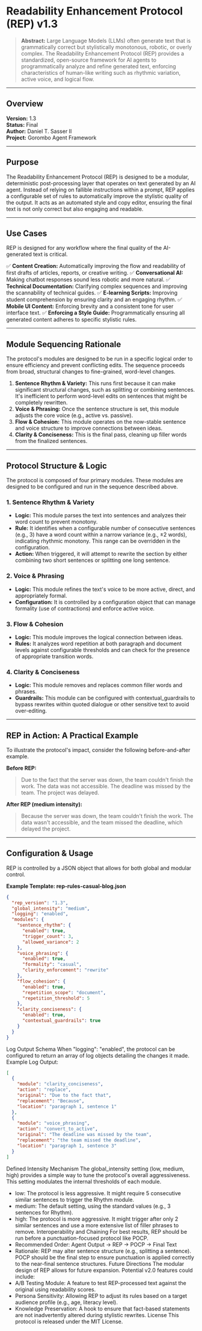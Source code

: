 # Readability Enhancement Protocol (REP) v1.3

> **Abstract:** Large Language Models (LLMs) often generate text that is grammatically correct but stylistically monotonous, robotic, or overly complex. The Readability Enhancement Protocol (REP) provides a standardized, open-source framework for AI agents to programmatically analyze and refine generated text, enforcing characteristics of human-like writing such as rhythmic variation, active voice, and logical flow.

---

## <a name="overview"></a>Overview

**Version:** 1.3   
**Status:** Final   
**Author:** Daniel T. Sasser II   
**Project:** Gorombo Agent Framework

---

## <a name="purpose"></a>Purpose

The Readability Enhancement Protocol (REP) is designed to be a modular, deterministic post-processing layer that operates on text generated by an AI agent. Instead of relying on fallible instructions within a prompt, REP applies a configurable set of rules to automatically improve the stylistic quality of the output. It acts as an automated style and copy editor, ensuring the final text is not only correct but also engaging and readable.

---

## <a name="use-cases"></a>Use Cases

REP is designed for any workflow where the final quality of the AI-generated text is critical.

✅ **Content Creation:** Automatically improving the flow and readability of first drafts of articles, reports, or creative writing.
✅ **Conversational AI:** Making chatbot responses sound less robotic and more natural.
✅ **Technical Documentation:** Clarifying complex sequences and improving the scannability of technical guides.
✅ **E-learning Scripts:** Improving student comprehension by ensuring clarity and an engaging rhythm.
✅ **Mobile UI Content:** Enforcing brevity and a consistent tone for user interface text.
✅ **Enforcing a Style Guide:** Programmatically ensuring all generated content adheres to specific stylistic rules.

---

## <a name="sequencing"></a>Module Sequencing Rationale

The protocol's modules are designed to be run in a specific logical order to ensure efficiency and prevent conflicting edits. The sequence proceeds from broad, structural changes to fine-grained, word-level changes.

1.  **Sentence Rhythm & Variety:** This runs first because it can make significant structural changes, such as splitting or combining sentences. It's inefficient to perform word-level edits on sentences that might be completely rewritten.
2.  **Voice & Phrasing:** Once the sentence structure is set, this module adjusts the core voice (e.g., active vs. passive).
3.  **Flow & Cohesion:** This module operates on the now-stable sentence and voice structure to improve connections between ideas.
4.  **Clarity & Conciseness:** This is the final pass, cleaning up filler words from the finalized sentences.

---

## <a name="structure"></a>Protocol Structure & Logic

The protocol is composed of four primary modules. These modules are designed to be configured and run in the sequence described above.

### <a name="rhythm"></a>1. Sentence Rhythm & Variety
* **Logic:** This module parses the text into sentences and analyzes their word count to prevent monotony.
* **Rule:** It identifies when a configurable number of consecutive sentences (e.g., 3) have a word count within a narrow variance (e.g., ±2 words), indicating rhythmic monotony. This range can be overridden in the configuration.
* **Action:** When triggered, it will attempt to rewrite the section by either combining two short sentences or splitting one long sentence.

### <a name="voice"></a>2. Voice & Phrasing
* **Logic:** This module refines the text's voice to be more active, direct, and appropriately formal.
* **Configuration:** It is controlled by a configuration object that can manage formality (use of contractions) and enforce active voice.

### <a name="flow"></a>3. Flow & Cohesion
* **Logic:** This module improves the logical connection between ideas.
* **Rules:** It analyzes word repetition at both paragraph and document levels against configurable thresholds and can check for the presence of appropriate transition words.

### <a name="clarity"></a>4. Clarity & Conciseness
* **Logic:** This module removes and replaces common filler words and phrases.
* **Guardrails:** This module can be configured with contextual_guardrails to bypass rewrites within quoted dialogue or other sensitive text to avoid over-editing.

---

## <a name="in-action"></a>REP in Action: A Practical Example

To illustrate the protocol's impact, consider the following before-and-after example.

**Before REP:**
> Due to the fact that the server was down, the team couldn't finish the work. The data was not accessible. The deadline was missed by the team. The project was delayed.

**After REP (medium intensity):**
> Because the server was down, the team couldn't finish the work. The data wasn't accessible, and the team missed the deadline, which delayed the project.

---

## <a name="configuration"></a>Configuration & Usage

REP is controlled by a JSON object that allows for both global and modular control.

**Example Template: rep-rules-casual-blog.json**
```json
{
  "rep_version": "1.3",
  "global_intensity": "medium",
  "logging": "enabled",
  "modules": {
    "sentence_rhythm": {
      "enabled": true,
      "trigger_count": 3,
      "allowed_variance": 2
    },
    "voice_phrasing": {
      "enabled": true,
      "formality": "casual",
      "clarity_enforcement": "rewrite"
    },
    "flow_cohesion": {
      "enabled": true,
      "repetition_scope": "document",
      "repetition_threshold": 5
    },
    "clarity_conciseness": {
      "enabled": true,
      "contextual_guardrails": true
    }
  }
}
```
<a name="logging"></a>Log Output Schema
When "logging": "enabled", the protocol can be configured to return an array of log objects detailing the changes it made.
Example Log Output:
```json
[
  {
    "module": "clarity_conciseness",
    "action": "replace",
    "original": "Due to the fact that",
    "replacement": "Because",
    "location": "paragraph 1, sentence 1"
  },
  {
    "module": "voice_phrasing",
    "action": "convert_to_active",
    "original": "The deadline was missed by the team",
    "replacement": "the team missed the deadline",
    "location": "paragraph 1, sentence 3"
  }
]
```
<a name="intensity"></a>Defined Intensity Mechanism
The global_intensity setting (low, medium, high) provides a simple way to tune the protocol's overall aggressiveness. This setting modulates the internal thresholds of each module.
 * low: The protocol is less aggressive. It might require 5 consecutive similar sentences to trigger the Rhythm module.
 * medium: The default setting, using the standard values (e.g., 3 sentences for Rhythm).
 * high: The protocol is more aggressive. It might trigger after only 2 similar sentences and use a more extensive list of filler phrases to remove.
<a name="interoperability"></a>Interoperability and Chaining
For best results, REP should be run before a punctuation-focused protocol like POCP.
 * Recommended Order: Agent Output -> REP -> POCP -> Final Text
 * Rationale: REP may alter sentence structure (e.g., splitting a sentence). POCP should be the final step to ensure punctuation is applied correctly to the near-final sentence structures.
<a name="future"></a>Future Directions
The modular design of REP allows for future expansion. Potential v2.0 features could include:
 * A/B Testing Module: A feature to test REP-processed text against the original using readability scores.
 * Persona Sensitivity: Allowing REP to adjust its rules based on a target audience profile (e.g., age, literacy level).
 * Knowledge Preservation: A hook to ensure that fact-based statements are not inadvertently altered during stylistic rewrites.
<a name="license"></a>License
This protocol is released under the MIT License.

